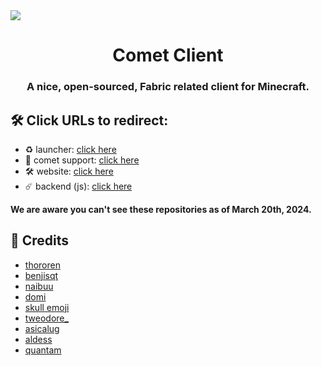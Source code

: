 <img align="center" src="https://i.imgur.com/1tpEuk2.jpeg" />

<h1 align="center">Comet Client</h1>
<h3 align="center">
A nice, open-sourced, Fabric related client for Minecraft.
</h3>



## 🛠️ Click URLs to redirect:
  - ♻️ launcher: [click here](https://github.com/CometClient/launcher)
  - 🦺 comet support: [click here](https://github.com/CometClient/support-bot)
  - 🛠️ website: [click here](https://github.com/CometClient/website)
  - ☄️ backend (js): [click here](https://github.com/CometClient/backend)

**We are aware you can't see these repositories as of March 20th, 2024.**

## 🧱 Credits

-   [thororen](https://github.com/thororen1234)
-   [benjisqt](https://github.com/benjisqt)
-   [naibuu](https://github.com/naibuu)
-   [domi](https://github.com/domi-btnr)
-   [skull emoji](https://github.com/tbhgodpro)
-   [tweodore_](https://github.com/heyitsleo)
-   [asicalug](https://github.com/Asicalug)
-   [aldess](https://github.com/aldessscratch)
-   [quantam](https://github.com/Quantamyt)







